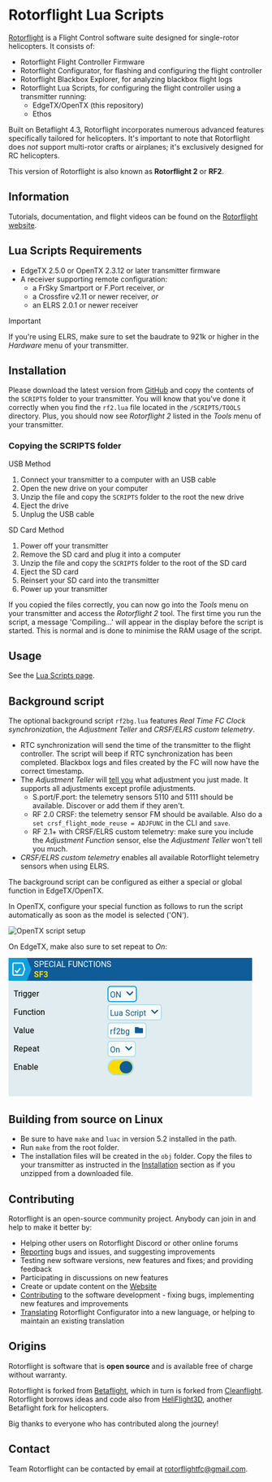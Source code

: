 # Rotorflight Lua Scripts

[Rotorflight](https://github.com/rotorflight) is a Flight Control software suite designed for
single-rotor helicopters. It consists of:

- Rotorflight Flight Controller Firmware
- Rotorflight Configurator, for flashing and configuring the flight controller
- Rotorflight Blackbox Explorer, for analyzing blackbox flight logs
- Rotorflight Lua Scripts, for configuring the flight controller using a transmitter running:
  - EdgeTX/OpenTX (this repository)
  - Ethos

Built on Betaflight 4.3, Rotorflight incorporates numerous advanced features specifically
tailored for helicopters. It's important to note that Rotorflight does _not_ support multi-rotor
crafts or airplanes; it's exclusively designed for RC helicopters.

This version of Rotorflight is also known as **Rotorflight 2** or **RF2**.


## Information

Tutorials, documentation, and flight videos can be found on the [Rotorflight website](https://www.rotorflight.org/).

## Lua Scripts Requirements

- EdgeTX 2.5.0 or OpenTX 2.3.12 or later transmitter firmware
- A receiver supporting remote configuration:
  - a FrSky Smartport or F.Port receiver, _or_
  - a Crossfire v2.11 or newer receiver, _or_
  - an ELRS 2.0.1 or newer receiver

> [!IMPORTANT]
> If you're using ELRS, make sure to set the baudrate to 921k or higher in the *Hardware* menu of your transmitter.

## Installation

Please download the latest version from [GitHub](https://github.com/rotorflight/rotorflight-lua-scripts/releases/) and copy the contents of the `SCRIPTS` folder to your transmitter. You will know that you've done it correctly when you find the `rf2.lua` file located in the `/SCRIPTS/TOOLS` directory. Plus, you should now see *Rotorflight 2* listed in the *Tools* menu of your transmitter.

### Copying the SCRIPTS folder

USB Method

1. Connect your transmitter to a computer with an USB cable
2. Open the new drive on your computer
3. Unzip the file and copy the `SCRIPTS` folder to the root the new drive
4. Eject the drive
5. Unplug the USB cable

SD Card Method

1. Power off your transmitter
2. Remove the SD card and plug it into a computer
3. Unzip the file and copy the `SCRIPTS` folder to the root of the SD card
4. Eject the SD card
5. Reinsert your SD card into the transmitter
6. Power up your transmitter

If you copied the files correctly, you can now go into the *Tools* menu on your transmitter and access the *Rotorflight 2* tool. The first time you run the script, a message 'Compiling...' will appear in the display before the script is started. This is normal and is done to minimise the RAM usage of the script.

## Usage
See the [Lua Scripts page](https://www.rotorflight.org/docs/Tutorial-Setup/Lua-Scripts).

## Background script
The optional background script `rf2bg.lua` features *Real Time FC Clock synchronization*, the *Adjustment Teller* and *CRSF/ELRS custom telemetry*.
- RTC synchronization will send the time of the transmitter to the flight controller. The script will beep if RTC synchronization has been completed. Blackbox logs and files created by the FC will now have the correct timestamp.
- The *Adjustment Teller* will [tell you](https://www.youtube.com/watch?v=rbMiiWhzhqI) what adjustment you just made. It supports all adjustments except profile adjustments.
  - S.port/F.port: the telemetry sensors 5110 and 5111 should be available. Discover or add them if they aren't.
  - RF 2.0 CRSF: the telemetry sensor FM should be available. Also do a `set crsf_flight_mode_reuse = ADJFUNC` in the CLI and `save`.
  - RF 2.1+ with CRSF/ELRS custom telemetry: make sure you include the *Adjustment Function* sensor, else the *Adjustment Teller* won't tell you much.
- *CRSF/ELRS custom telemetry* enables all available Rotorflight telemetry sensors when using ELRS.

The background script can be configured as either a special or global function in EdgeTX/OpenTX.

In OpenTX, configure your special function as follows to run the script automatically as soon as the model is selected ('ON').

![OpenTX script setup](https://github.com/rotorflight/rotorflight-lua-scripts/assets/34315684/d91c69e3-1bcf-48ce-92bf-4cb9f6e9322e)

On EdgeTX, make also sure to set repeat to *On*:

![EdgeTX script setup](https://raw.githubusercontent.com/rotorflight/rotorflight-lua-scripts/master/docs/assets/images/background_script_edgetx.png)

## Building from source on Linux

- Be sure to have `make` and `luac` in version 5.2 installed in the path.
- Run `make` from the root folder.
- The installation files will be created in the `obj` folder. Copy the files to your transmitter as instructed in the [Installation](#installation) section as if you unzipped from a downloaded file.


## Contributing

Rotorflight is an open-source community project. Anybody can join in and help to make it better by:

* Helping other users on Rotorflight Discord or other online forums
* [Reporting](https://github.com/rotorflight?tab=repositories) bugs and issues, and suggesting improvements
* Testing new software versions, new features and fixes; and providing feedback
* Participating in discussions on new features
* Create or update content on the [Website](https://www.rotorflight.org)
* [Contributing](https://www.rotorflight.org/docs/Contributing/intro) to the software development - fixing bugs, implementing new features and improvements
* [Translating](https://www.rotorflight.org/docs/Contributing/intro#translations) Rotorflight Configurator into a new language, or helping to maintain an existing translation


## Origins

Rotorflight is software that is **open source** and is available free of charge without warranty.

Rotorflight is forked from [Betaflight](https://github.com/betaflight), which in turn is forked from [Cleanflight](https://github.com/cleanflight).
Rotorflight borrows ideas and code also from [HeliFlight3D](https://github.com/heliflight3d/), another Betaflight fork for helicopters.

Big thanks to everyone who has contributed along the journey!


## Contact

Team Rotorflight can be contacted by email at rotorflightfc@gmail.com.
